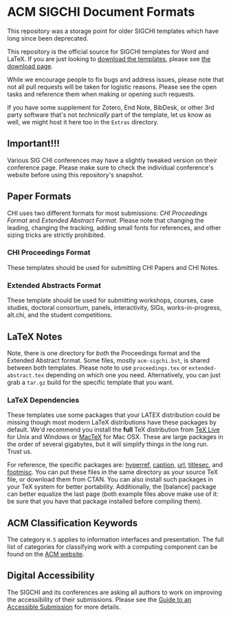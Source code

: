 # ACM SIGCHI Document Formats #

This repository was a storage point for older SIGCHI templates which
have long since been deprecated.


This repository is the official source for SIGCHI templates for Word
and LaTeX.  If you are just looking to
[download the templates][download], please see
[the download page][download].

While we encourage people to fix bugs and address issues, please note
that not all pull requests will be taken for logistic reasons.  Please
see the open tasks and reference them when making or opening such
requests.

If you have some supplement for Zotero, End Note, BibDesk, or other
3rd party software that's not _technically_ part of the template, let
us know as well, we might host it here too in the `Extras` directory.

## Important!!! ##

Various SIG CHI conferences may have a slightly tweaked version on
their conference page. Please make sure to check the individual
conference's website before using this repository's snapshot.

## Paper Formats ##

CHI uses two different formats for most submissions: *CHI Proceedings
Format* and *Extended Abstract Format*. Please note that changing the
leading, changing the tracking, adding small fonts for references, and
other sizing tricks are strictly prohibited.

### CHI Proceedings Format ###

These templates should be used for submitting CHI Papers and CHI
Notes. 

### Extended Abstracts Format ###

These template should be used for submitting workshops, courses, case
studies, doctoral consortium, panels, interactivity, SIGs,
works-in-progress, alt.chi, and the student competitions. 

## LaTeX Notes ##

Note, there is one directory for *both* the Proceedings format and the
Extended Abstract format.  Some files, mostly ```acm-sigchi.bst```, is
shared between both templates.  Please note to use
```proceedings.tex``` or ```extended-abstract.tex``` depending on
which one you need. Alternatively, you can just grab a `tar.gz` build
for the specific template that you want.

### LaTeX Dependencies ###

These templates use some packages that your LATEX distribution could
be missing though most modern LaTeX distributions have these packages
by default. We'd recommend you install the **full** TeX distribution
from [TeX Live] for Unix and Windows or [MacTeX] for Mac OSX.  These
are large packages in the order of several gigabytes, but it will
simplify things in the long run.  Trust us. 

For reference, the specific packages are: [hyperref], [caption],
[url], [titlesec], and [footmisc]. You can put these files in the same
directory as your source TeX file, or download them from CTAN. You can
also install such packages in your TeX system for better
portability. Additionally, the [balance] package can better equalize
the last page (both example files above make use of it: be sure that
you have that package installed before compiling them).

## ACM Classification Keywords ##

The category `H.5` applies to information interfaces and
presentation. The full list of categories for classifying work with a
computing component can be found on the [ACM website][keywords].

## Digital Accessibility ##

The SIGCHI and its conferences are asking all authors to work on
improving the accessibility of their submissions. Please see the
[Guide to an Accessible Submission][accessible] for more details.

[download]: http://sigchi.github.io/Document-Formats/
[TeX Live]: http://tug.org/texlive/
[MacTeX]: http://tug.org/mactex/
[keywords]: http://www.acm.org/about/class/1998
[accessible]: http://chi2015.acm.org/authors/guide-to-an-accessible-submission/
[hyperref]: http://www.ctan.org/tex-archive/macros/latex/contrib/hyperref/
[caption]: http://www.ctan.org/tex-archive/macros/latex/contrib/caption/
[url]: http://www.ctan.org/tex-archive/macros/latex/contrib/url/
[titlesec]: http://www.ctan.org/tex-archive/macros/latex/contrib/titlesec/
[footmisc]: http://www.ctan.org/tex-archive/macros/latex/contrib/footmisc/
[bibspacing]: http://dcwww.camd.dtu.dk/~schiotz/comp/LatexTips/bibspacing.sty
